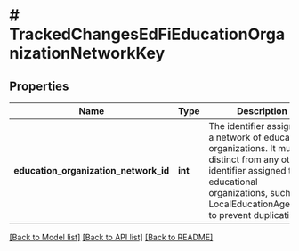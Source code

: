 # # TrackedChangesEdFiEducationOrganizationNetworkKey

## Properties

Name | Type | Description | Notes
------------ | ------------- | ------------- | -------------
**education_organization_network_id** | **int** | The identifier assigned to a network of education organizations. It must be distinct from any other identifier assigned to educational organizations, such as a LocalEducationAgencyId, to prevent duplication. | [optional]

[[Back to Model list]](../../README.md#models) [[Back to API list]](../../README.md#endpoints) [[Back to README]](../../README.md)

